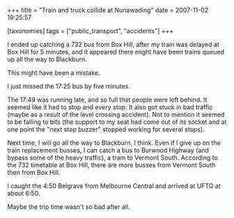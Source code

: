 +++
title = "Train and truck collide at Nunawading"
date = 2007-11-02 19:25:57

[taxonomies]
tags = ["public_transport", "accidents"]
+++

I ended up catching a 732 bus from Box Hill, after my train was delayed at Box Hill for 5 minutes, and it appeared there might have been trains queued up all the way to Blackburn.

This might have been a mistake.

I just missed the 17:25 bus by five minutes.

The 17:49 was running late, and so full that people were left behind. It seemed like it had to stop and every stop. It also got stuck in bad traffic (maybe as a result of the level crossing accident). Not to mention it seemed to be falling to bits (the support
to my seat had come out of its socket and at one point the "next stop buzzer" stopped working for several stops).

Next time, I will go all the way to Blackburn, I think. Even if I give up on the train replacement busses, I can catch a bus to Burwood Highway (and bypass some of the heavy traffic), a tram to Vermont South. According to the 732 timetable at Box Hill, there are more busses from Vermont South then from Box Hill.

I caught the 4:50 Belgrave from Melbourne Central and arrived at UFTG at about 6:50.

Maybe the trip time wasn't so bad after all.
